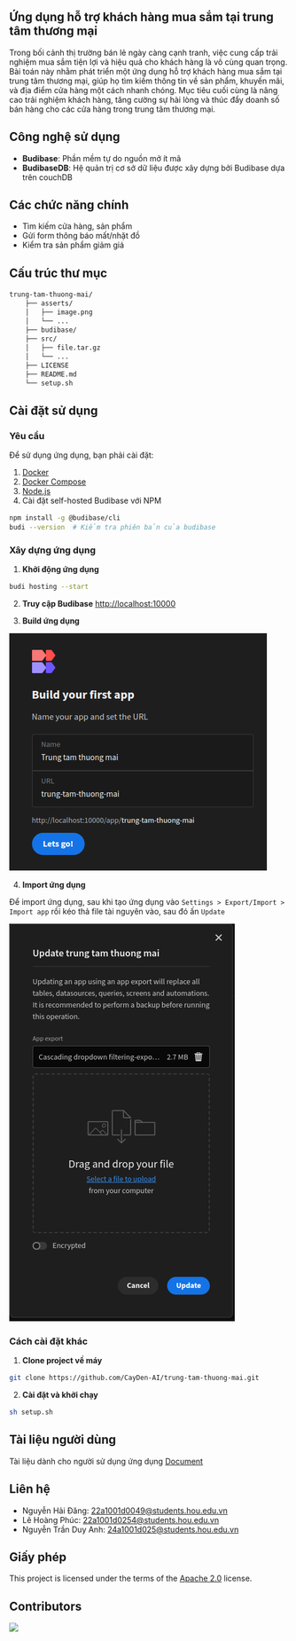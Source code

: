 ## Ứng dụng hỗ trợ khách hàng mua sắm tại trung tâm thương mại

Trong bối cảnh thị trường bán lẻ ngày càng cạnh tranh, việc cung cấp trải nghiệm mua sắm tiện lợi và hiệu quả cho khách hàng là vô cùng quan trọng. Bài toán này nhằm phát triển một ứng dụng hỗ trợ khách hàng mua sắm tại trung tâm thương mại, giúp họ tìm kiếm thông tin về sản phẩm, khuyến mãi, và địa điểm cửa hàng một cách nhanh chóng. Mục tiêu cuối cùng là nâng cao trải nghiệm khách hàng, tăng cường sự hài lòng và thúc đẩy doanh số bán hàng cho các cửa hàng trong trung tâm thương mại.


## Công nghệ sử dụng

- **Budibase**: Phần mềm tự do nguồn mở ít mã
- **BudibaseDB**: Hệ quản trị cơ sở dữ liệu được xây dựng bởi Budibase dựa trên couchDB


## Các chức năng chính

- Tìm kiếm cửa hàng, sản phẩm
- Gửi form thông báo mất/nhặt đồ
- Kiểm tra sản phẩm giảm giá

## Cấu trúc thư mục
```text
trung-tam-thuong-mai/
    ├── asserts/
    │   ├── image.png
    │   └── ...
    ├── budibase/
    ├── src/
    │   ├── file.tar.gz
    │   └── ...
    ├── LICENSE
    ├── README.md
    └── setup.sh
```


## Cài đặt sử dụng
### Yêu cầu

Để sử dụng ứng dụng, bạn phải cài đặt:
1. [Docker](https://www.docker.com/)
2. [Docker Compose](https://docs.docker.com/compose/)
3. [Node.js](https://nodejs.org/en/)
4. Cài đặt self-hosted Budibase với NPM
```bash
npm install -g @budibase/cli
budi --version  # Kiểm tra phiên bản của budibase
```

### Xây dựng ứng dụng

1. **Khởi động ứng dụng**
```bash
budi hosting --start
```

2. **Truy cập Budibase** <http://localhost:10000>

3. **Build ứng dụng**<br>

![Build Budibase app](./asserts/build-budibase-app.png)

4. **Import ứng dụng**<br>

Để import ứng dụng, sau khi tạo ứng dụng vào `Settings > Export/Import > Import app` rồi kéo thả file tài nguyên vào, sau đó ấn `Update`<br>

![Import application](./asserts/import-app.png)

### Cách cài đặt khác 
1. **Clone project về máy**
```bash
git clone https://github.com/CayDen-AI/trung-tam-thuong-mai.git
```

2. **Cài đặt và khởi chạy**
```bash
sh setup.sh
```

## Tài liệu người dùng

Tài liệu dành cho người sử dụng ứng dụng [Document](./docs/Tài%20liệu%20người%20dùng.odt)

## Liên hệ

- Nguyễn Hải Đăng: 22a1001d0049@students.hou.edu.vn<br>
- Lê Hoàng Phúc: 22a1001d0254@students.hou.edu.vn<br>
- Nguyễn Trần Duy Anh: 24a1001d025@students.hou.edu.vn


## Giấy phép

This project is licensed under the terms of the [Apache 2.0](./LICENSE) license.


## Contributors

<a href="https://github.com/CayDen-AI/trung-tam-thuong-mai/graphs/contributors">
  <img src="https://contrib.rocks/image?repo=CayDen-AI/trung-tam-thuong-mai" />
</a>
